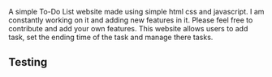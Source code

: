 A simple To-Do List website made using simple html css and javascript. I am constantly working on it and adding new features in it. Please feel free to contribute and add your own features.
This website allows users to add task, set the ending time of the task and manage there tasks.

<h2>Testing</h2>

<!-- [To-Do List](https://to-do-list-sage-tau.vercel.app/)  -->
